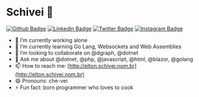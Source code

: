 # Schivei 👋

[![Github Badge](https://img.shields.io/badge/-Github-000?style=flat-square&logo=Github&logoColor=white&link=https://github.com/schivei/)](https://github.com/schivei/)
[![Linkedin Badge](https://img.shields.io/badge/-LinkedIn-blue?style=flat-square&logo=Linkedin&logoColor=white&link=https://www.linkedin.com/in/eltonschivei/)](https://www.linkedin.com/in/eltonschivei/)
[![Twitter Badge](https://img.shields.io/badge/-Twitter-1ca0f1?style=flat-square&labelColor=1ca0f1&logo=twitter&logoColor=white&link=https://twitter.com/schivei)](https://twitter.com/schivei)
[![Instagram Badge](https://img.shields.io/badge/-Instagram-000000?style=flat-square&logo=instagram&link=https://www.instagram.com/schivei88)](https://www.instagram.com/schivei88)

- 🔭 I’m currently working alone
- 🌱 I’m currently learning Go Lang, Websockets and Web Assemblies
- 👯 I’m looking to collaborate on @dgraph, @dotnet
- 💬 Ask me about @dotnet, @php, @javascript, @html, @blazor, @golang
- 📫 How to reach me: [http://elton.schivei.nom.br](http://elton.schivei.nom.br)
- 😄 Pronouns: che-vei
- ⚡ Fun fact: born programmer who loves to cook
